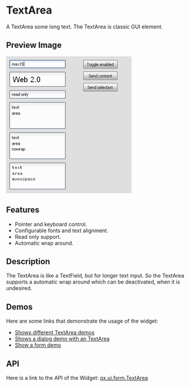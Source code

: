 TextArea
========

A TextArea some long text. The TextArea is classic GUI element.

Preview Image
-------------

![TextArea](textfield.png)

Features
--------

-   Pointer and keyboard control.
-   Configurable fonts and text alignment.
-   Read only support.
-   Automatic wrap around.

Description
-----------

The TextArea is like a TextField, but for longer text input. So the TextArea supports a automatic wrap around which can be deactivated, when it is undesired.

Demos
-----

Here are some links that demonstrate the usage of the widget:

-   [Shows different TextArea demos](http://www.qooxdoo.org/devel/demobrowser/#widget~TextField.html)
-   [Shows a dialog demo with an TextArea](http://www.qooxdoo.org/devel/demobrowser/#showcase~Dialog.html)
-   [Show a form demo](http://www.qooxdoo.org/devel/demobrowser/#showcase~Form.html)

API
---

Here is a link to the API of the Widget:
[qx.ui.form.TextArea](http://www.qooxdoo.org/devel/api/#qx.ui.form.TextArea)
